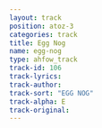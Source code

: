 ```yaml
---
layout: track
position: atoz-3
categories: track
title: Egg Nog
name: egg-nog
type: ahfow_track
track-id: 106
track-lyrics: 
track-author: 
track-sort: "EGG NOG"
track-alpha: E
track-original: 
---
```


